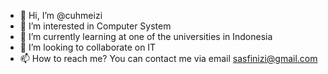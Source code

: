 - 👋 Hi, I’m @cuhmeizi
- 👀 I’m interested in Computer System
- 🌱 I’m currently learning at one of the universities in Indonesia
- 💞️ I’m looking to collaborate on IT
- 📫 How to reach me? You can contact me via email sasfinizi@gmail.com

<!---
cuhmeizi/cuhmeizi is a ✨ special ✨ repository because its `README.md` (this file) appears on your GitHub profile.
You can click the Preview link to take a look at your changes.
--->
